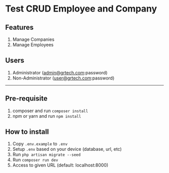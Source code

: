 # Test CRUD Employee and Company

## Features

1. Manage Companies
2. Manage Employees

## Users

1. Administrator (admin@grtech.com:password)
2. Non-Administrator (user@grtech.com:password)

---

## Pre-requisite
1. composer and run `composer install`
2. npm or yarn and run `npm install`

## How to install

1. Copy `.env.example` to `.env`
2. Setup `.env` based on your device (database, url, etc)
3. Run `php artisan migrate --seed`
4. Run `composer run dev`
5. Access to given URL (default: localhost:8000)
